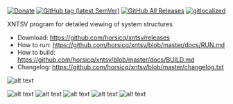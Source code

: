 [![Donate](https://img.shields.io/badge/Donate-PayPal-green.svg)](https://www.paypal.com/cgi-bin/webscr?cmd=_s-xclick&hosted_button_id=NF3FBD3KHMXDN)
[![GitHub tag (latest SemVer)](https://img.shields.io/github/tag/horsicq/xntsv.svg)](https://github.com/horsicq/xntsv/releases)
[![GitHub All Releases](https://img.shields.io/github/downloads/horsicq/xntsv/total.svg)](https://github.com/horsicq/xntsv/releases)
[![gitlocalized ](https://gitlocalize.com/repo/4736/whole_project/badge.svg)](https://github.com/horsicq/XTranslation)

XNTSV program for detailed viewing of system structures

* Download: https://github.com/horsicq/xntsv/releases
* How to run: https://github.com/horsicq/xntsv/blob/master/docs/RUN.md
* How to build: https://github.com/horsicq/xntsv/blob/master/docs/BUILD.md
* Changelog: https://github.com/horsicq/xntsv/blob/master/changelog.txt

![alt text](https://github.com/horsicq/xntsv/blob/master/mascots/xntsv.png "Mascot")

![alt text](https://github.com/horsicq/xntsv/blob/master/docs/1.png "1")
![alt text](https://github.com/horsicq/xntsv/blob/master/docs/2.png "2")
![alt text](https://github.com/horsicq/xntsv/blob/master/docs/3.png "3")
![alt text](https://github.com/horsicq/xntsv/blob/master/docs/4.png "4")
![alt text](https://github.com/horsicq/xntsv/blob/master/docs/5.png "5")
